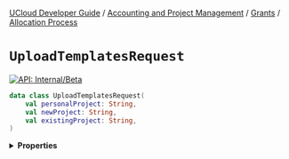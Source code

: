 [UCloud Developer Guide](/docs/developer-guide/README.md) / [Accounting and Project Management](/docs/developer-guide/accounting-and-projects/README.md) / [Grants](/docs/developer-guide/accounting-and-projects/grants/README.md) / [Allocation Process](/docs/developer-guide/accounting-and-projects/grants/grants.md)

# `UploadTemplatesRequest`


[![API: Internal/Beta](https://img.shields.io/static/v1?label=API&message=Internal/Beta&color=red&style=flat-square)](/docs/developer-guide/core/api-conventions.md)



```kotlin
data class UploadTemplatesRequest(
    val personalProject: String,
    val newProject: String,
    val existingProject: String,
)
```

<details>
<summary>
<b>Properties</b>
</summary>

<details>
<summary>
<code>personalProject</code>: <code><code><a href='https://kotlinlang.org/api/latest/jvm/stdlib/kotlin/-string/'>String</a></code></code> The template provided for new grant applications when the grant requester is a personal project
</summary>





</details>

<details>
<summary>
<code>newProject</code>: <code><code><a href='https://kotlinlang.org/api/latest/jvm/stdlib/kotlin/-string/'>String</a></code></code> The template provided for new grant applications when the grant requester is a new project
</summary>





</details>

<details>
<summary>
<code>existingProject</code>: <code><code><a href='https://kotlinlang.org/api/latest/jvm/stdlib/kotlin/-string/'>String</a></code></code> The template provided for new grant applications when the grant requester is an existing project
</summary>





</details>



</details>


